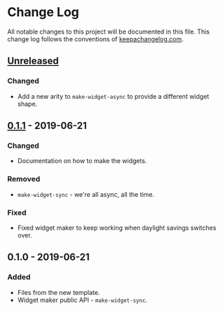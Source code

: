 # Change Log
All notable changes to this project will be documented in this file. This change log follows the conventions of [keepachangelog.com](http://keepachangelog.com/).

## [Unreleased]
### Changed
- Add a new arity to `make-widget-async` to provide a different widget shape.

## [0.1.1] - 2019-06-21
### Changed
- Documentation on how to make the widgets.

### Removed
- `make-widget-sync` - we're all async, all the time.

### Fixed
- Fixed widget maker to keep working when daylight savings switches over.

## 0.1.0 - 2019-06-21
### Added
- Files from the new template.
- Widget maker public API - `make-widget-sync`.

[Unreleased]: https://github.com/your-name/icfp-2019/compare/0.1.1...HEAD
[0.1.1]: https://github.com/your-name/icfp-2019/compare/0.1.0...0.1.1
